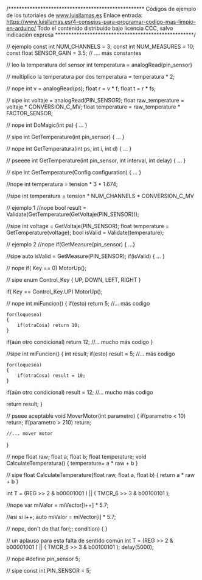 /***************************************************
Códigos de ejemplo de los tutoriales de www.luisllamas.es
Enlace entrada: https://www.luisllamas.es/4-consejos-para-programar-codigo-mas-limpio-en-arduino/
Todo el contenido distribuido bajo licencia CCC, salvo indicación expresa
****************************************************/

// ejemplo
const int NUM_CHANNELS = 3;
const int NUM_MEASURES = 10;
const float SENSOR_GAIN = 3.5;
   // .... más constantes


// leo la temperatura del sensor
int temperatura = analogRead(pin_sensor)

// multiplico la temperatura por dos
temperatura = temperatura * 2;


// nope
int v = analogRead(ps);
float r = v * f;
float t = r * fs;

// sipe
int voltaje = analogRead(PIN_SENSOR);
float raw_temperature = voltaje * CONVERSION_C_MV;
float temperature = raw_temperature * FACTOR_SENSOR;


// nope
int DoMagic(int ps) { … }

// sipe
int GetTemperature(int pin_sensor) { … }


// nope
int GetTemperatura(int ps, int i, int d) { … }

// pseeee
int GetTemperature(int pin_sensor, int interval, int delay) { … }

// sipe
int GetTemperature(Config configuration) { … }


//nope
int temperatura = tension * 3 * 1.674;

//sipe
int temperatura = tension * NUM_CHANNELS * CONVERSION_C_MV


// ejemplo 1
//nope
bool result = Validate(GetTemperature(GetVoltaje(PIN_SENSOR)));

//sipe
int voltage = GetVoltaje(PIN_SENSOR);
float temperature = GetTemperature(voltage);
bool isValid = Validate(temperature);

// ejemplo 2
//nope
if(GetMeasure(pin_sensor)  { …} 

//sipe
auto isValid = GetMeasure(PIN_SENSOR);
if(isValid)  { … }


// nope
if( Key == 0) MotorUp();

// sipe
enum Control_Key { UP, DOWN, LEFT, RIGHT }

if( Key == Control_Key.UP) MotorUp();


// nope
int miFuncion()
{ 
	if(esto) return 5;
	//... más codigo

	for(loquesea)
	{
		if(otraCosa) return 10;
	}
	
   if(aún otro condicional) return 12;
   //... mucho más codigo
}

//sipe
int miFuncion()
{ 
   int result;
   if(esto) result = 5;
   //... más codigo

	for(loquesea)
	{
		if(otraCosa) result = 10;
	}
	
   if(aún otro condicional) result = 12;
   //... mucho más codigo
   
   return result;
}


// pseee aceptable
void MoverMotor(int parametro)
{
	if(parametro < 10) return;
	if(parametro > 210) return;
	
	//... mover motor
}


// nope
float raw;
float a;
float b;
float temperature;
void CalculateTemperatura()
{
	temperature= a * raw + b
}

// sipe
float CalculateTemperature(float raw, float a, float b)
{
	return a * raw + b
}


int T = (REG >> 2 & b00001001 ) || ( TMCR_6 >> 3 & b00100101 );


//nope
var miValor = miVector[i++] * 5.7;

//asi si
i++;
auto miValor = miVector[i] * 5.7;


// nope, don't do that
for(;; condition)
{
}


// un aplauso para esta falta de sentido común
int T = (REG >> 2 & b00001001 ) || ( TMCR_6 >> 3 & b00100101 );
delay(5000);


// nope
#define pin_sensor 5;

// sipe
const int PIN_SENSOR = 5;